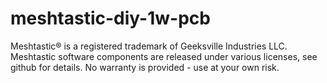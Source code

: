 # meshtastic-diy-1w-pcb
Meshtastic® is a registered trademark of Geeksville Industries LLC. Meshtastic software components are released under various licenses, see github for details. No warranty is provided - use at your own risk.
